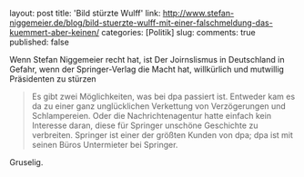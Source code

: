 layout: post
title: 'Bild stürzte Wulff'
link: http://www.stefan-niggemeier.de/blog/bild-stuerzte-wulff-mit-einer-falschmeldung-das-kuemmert-aber-keinen/
categories: [Politik]
slug: 
comments: true
published: false


Wenn Stefan Niggemeier recht hat, ist Der Joirnslismus in Deutschland in Gefahr, wenn der Springer-Verlag die Macht hat, willkürlich und mutwillig Präsidenten zu stürzen

> Es gibt zwei Möglichkeiten, was bei dpa passiert ist. Entweder kam es da zu einer ganz unglücklichen Verkettung von Verzögerungen und Schlampereien. Oder die Nachrichtenagentur hatte einfach kein Interesse daran, diese für Springer unschöne Geschichte zu verbreiten. Springer ist einer der größten Kunden von dpa; dpa ist mit seinen Büros Untermieter bei Springer.

Gruselig. 
